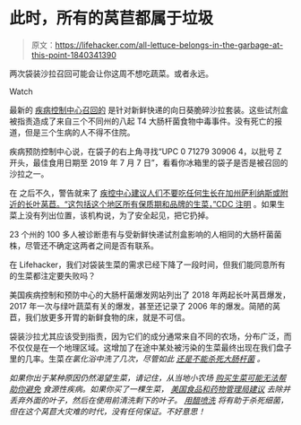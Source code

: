 # 此时，所有的莴苣都属于垃圾

> 原文：<https://lifehacker.com/all-lettuce-belongs-in-the-garbage-at-this-point-1840341390>

两次袋装沙拉召回可能会让你这周不想吃蔬菜。或者永远。

Watch

最新的 [疾病控制中心召回的](https://www.cdc.gov/ecoli/2019/o157h7-12-19/index.html) 是针对新鲜快递的向日葵脆碎沙拉套装。这些试剂盒被指责造成了来自三个不同州的八起 T4 大肠杆菌食物中毒事件。没有死亡的报道，但是三个生病的人不得不住院。

疾病预防控制中心说，在袋子的右上角寻找“UPC 0 71279 30906 4，以批号 Z 开头，最佳食用日期至 2019 年 7 月 7 日”，看看你冰箱里的袋子是否是被召回的沙拉之一。

在 之后不久，警告就来了 [疾控中心建议人们不要吃任何生长在加州萨利纳斯或附近的长叶莴苣。“这包括这个地区所有保质期和品牌的生菜，”CDC 注明](https://lifehacker.com/make-sure-your-romaine-lettuce-hasnt-been-recalled-1840021491) 。如果生菜上没有列出位置，该机构说，为了安全起见，把它扔掉。

23 个州的 100 多人被诊断患有与受新鲜快递试剂盒影响的人相同的大肠杆菌菌株，尽管还不确定这两者之间是否有联系。

在 Lifehacker，我们对袋装生菜的需求已经下降了一段时间，但我们能同意所有的生菜都注定要失败吗？

美国疾病控制和预防中心的大肠杆菌爆发网站列出了 2018 年两起长叶莴苣爆发，2017 年一次与绿叶蔬菜有关的爆发，甚至还记录了 2006 年的爆发。简陋的莴苣，我们放更多开胃的新鲜食物的床，就是不可信。

袋装沙拉尤其应该受到指责，因为它们的成分通常来自不同的农场，分布广泛，而不仅仅是在一个地理区域。这增加了在途中某处被污染的生菜最终出现在我们盘子里的几率。生菜*在氯化浴中洗了几次，尽管如此 [还是不能杀死*大肠杆菌*](https://lifehacker.com/it-s-time-to-stop-eating-bagged-salads-1756895605) 。*

*如果你出于某种原因仍然渴望生菜，请记住，从当地小农场 [购买生菜可能无法帮助你避免](https://vitals.lifehacker.com/heres-whats-wrong-with-romaine-lettuce-1830739012) 食源性疾病。如果你买了一棵生菜， [美国食品和药物管理局建议](https://www.fda.gov/consumers/consumer-updates/7-tips-cleaning-fruits-vegetables) 去除并丢弃外面的叶子，然后在使用前清洗剩下的叶子。 [用醋喷洗](https://vitals.lifehacker.com/whats-the-best-way-to-wash-my-produce-before-i-eat-it-1698311216) 将有助于杀死细菌，但在这个莴苣大灾难的时代，没有任何保证。不好意思！*